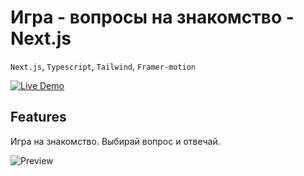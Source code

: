 # Игра - вопросы на знакомство - Next.js

`Next.js`, `Typescript`, `Tailwind`, `Framer-motion`

[![Live Demo](https://user-images.githubusercontent.com/70297692/212308275-e85bcb74-3174-40c8-bb15-47773e18bb52.svg)](https://questions-game-beta.vercel.app)

## Features

Игра на знакомство. Выбирай вопрос и отвечай.

![Preview](https://user-images.githubusercontent.com/70297692/229384093-f757cd60-4fea-4041-95c9-91328008f049.png)
